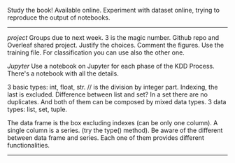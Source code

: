 Study the book! Available online.
Experiment with dataset online, trying to reproduce the output of notebooks.

---

*project*
Groups due to next week. 3 is the magic number. Github repo and Overleaf shared project.
Justify the choices.
Comment the figures.
Use the training file. For classification you can use also the other one.

*Jupyter*
Use a notebook on Jupyter for each phase of the KDD Process.
There's a notebook with all the details.

3 basic types: int, float, str.
// is the division by integer part.
Indexing, the last is excluded.
Difference between list and set? In a set there are no duplicates. And both of them can be composed by mixed data types.
3 data types: list, set, tuple.

The data frame is the box excluding indexes (can be only one column).
A single column is a series. (try the type() method).
Be aware of the different between data frame and series. 
Each one of them provides different functionalities.

---


